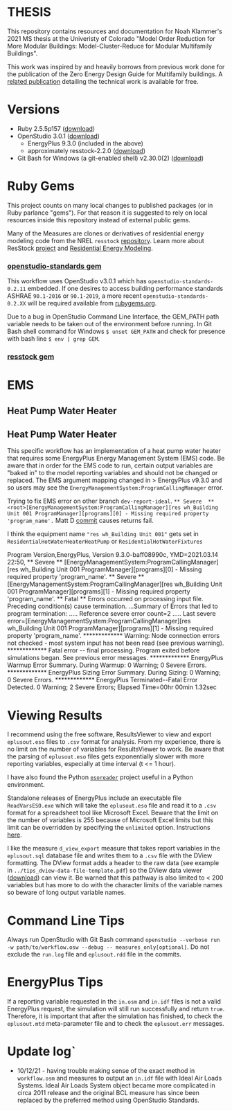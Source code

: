 # THESIS
This repository contains resources and documentation for Noah Klammer's 2021 MS thesis at the Univeristy of Colorado "Model Order Reduction for More Modular Buildings: Model-Cluster-Reduce for Modular Multifamily Buildings".

This work was inspired by and heavily borrows from previous work done for the publication of the Zero Energy Design Guide for Multifamily buildings. A [related publication](https://www.nrel.gov/docs/fy20osti/77013.pdf) detailing the technical work is available for free.

# Versions
* Ruby 2.5.5p157 ([download](https://rubyinstaller.org/downloads/archives/))
* OpenStudio 3.0.1 ([download](https://github.com/NREL/OpenStudio/releases/tag/v3.0.1))
  * EnergyPlus 9.3.0 (included in the above)
  * approximately resstock-2.2.0 ([download](https://github.com/NREL/resstock/releases/tag/v2.2.0))
* Git Bash for Windows (a git-enabled shell) v2.30.0(2) ([download](https://github.com/git-for-windows/git/releases/tag/v2.30.0-rc2))

# Ruby Gems
This project counts on many local changes to published packages (or in Ruby parlance "gems"). For that reason it is suggested to rely on local resources inside this repository instead of external public gems.

Many of the Measures are clones or derivatives of residential energy modeling code from the NREL `resstock` [repository](https://github.com/NREL/resstock). Learn more about ResStock [project](https://resstock.nrel.gov/) and [Residential Energy Modeling](https://www.nrel.gov/buildings/residential.html).

### [openstudio-standards gem](https://github.com/NREL/openstudio-standards)
This workflow uses OpenStudio v3.0.1 which has `openstudio-standards-0.2.11` embedded. If one desires to access building performance standards ASHRAE `90.1-2016` or `90.1-2019`, a more recent `openstudio-standards-0.2.XX` will be required available from [rubygems.org](https://rubygems.org/gems/openstudio-standards).

Due to a bug in OpenStudio Command Line Interface, the GEM_PATH path variable needs to be taken out of the environment before running.
In Git Bash shell command for Windows `$ unset GEM_PATH` and check for presence with bash line `$ env | grep GEM`.

### [resstock gem](https://github.com/NREL/resstock)

# EMS
## Heat Pump Water Heater
## Heat Pump Water Heater
This specific workflow has an implementation of a heat pump water heater that requires some EnergyPlus Energy Management System (EMS) code. Be aware that in order for the EMS code to run, certain output variables are "baked in" to the model reporting variables and should not be changed or replaced. The EMS argument mapping changed in > EnergyPlus v9.3.0 and so users may see the `EnergyManagementSystem:ProgramCallingManager` error.

Trying to fix EMS error on other branch `dev-report-ideal`.
`** Severe  ** <root>[EnergyManagementSystem:ProgramCallingManager][res wh_Building Unit 001 ProgramManager][programs][0] - Missing required property 'program_name'.`
Matt D [commit](https://github.com/NREL/OpenStudio-measures/commit/82086aaa083165d59a704f9696b14a674b8bf27a) causes returns fail.

I think the equipment name `"res wh_Building Unit 001"` gets set in `ResidentialHotWaterHeaterHeatPump` or `ResidentialHotWaterFixtures`

Program Version,EnergyPlus, Version 9.3.0-baff08990c, YMD=2021.03.14 22:50,
   ** Severe  ** <root>[EnergyManagementSystem:ProgramCallingManager][res wh_Building Unit 001 ProgramManager][programs][0] - Missing required property 'program_name'.
   ** Severe  ** <root>[EnergyManagementSystem:ProgramCallingManager][res wh_Building Unit 001 ProgramManager][programs][1] - Missing required property 'program_name'.
   **  Fatal  ** Errors occurred on processing input file. Preceding condition(s) cause termination.
   ...Summary of Errors that led to program termination:
   ..... Reference severe error count=2
   ..... Last severe error=<root>[EnergyManagementSystem:ProgramCallingManager][res wh_Building Unit 001 ProgramManager][programs][1] - Missing required property 'program_name'.
   ************* Warning:  Node connection errors not checked - most system input has not been read (see previous warning).
   ************* Fatal error -- final processing.  Program exited before simulations began.  See previous error messages.
   ************* EnergyPlus Warmup Error Summary. During Warmup: 0 Warning; 0 Severe Errors.
   ************* EnergyPlus Sizing Error Summary. During Sizing: 0 Warning; 0 Severe Errors.
   ************* EnergyPlus Terminated--Fatal Error Detected. 0 Warning; 2 Severe Errors; Elapsed Time=00hr 00min  1.32sec

# Viewing Results

I recommend using the free software, ResultsViewer to view and export `eplusout.eso` files to `.csv` format for analysis. From my experience, there is no limit on the number of variables for ResultsViewer to work. Be aware that the parsing of `eplusout.eso` files gets exponentially slower with more reporting variables, especially at time interval (t <= 1 hour).

I have also found the Python [`esoreader`](https://github.com/architecture-building-systems/esoreader) project useful in a Python environment.

Standalone releases of EnergyPlus include an executable file `ReadVarsESO.exe` which will take the `eplusout.eso` file and read it to a `.csv` format for a spreadsheet tool like Microsoft Excel. Beware that the limit on the number of variables is 255 because of Microsoft Excel limits but this limit can be overridden by specifying the `unlimited` option. Instructions [here](https://bigladdersoftware.com/epx/docs/8-0/input-output-reference/page-090.html).

I like the measure `d_view_export` measure that takes report variables in the `eplusout.sql` database file and writes them to a `.csv` file with the DView formatting. The DView  format adds a header to the raw data (see example in `../tips_dview-data-file-template.pdf`) so the DView data viewer ([download](https://github.com/NREL/wex/releases/tag/v1.2.0)) can view it. Be warned that this pathway is also limited to < 200 variables but has more to do with the character limits of the variable names so beware of long output variable names.

# Command Line Tips
Always run OpenStudio with Git Bash command `openstudio --verbose run -w path/to/workflow.osw --debug -- measures_only[optional]`. Do not exclude the `run.log` file and `eplusout.rdd` file in the commits.

# EnergyPlus Tips
If a reporting variable requested in the `in.osm` and `in.idf` files is not a valid EnergyPlus request, the simulation will still run successfully and return `true`. Therefore, it is important that after the simulation has finished, to check the `eplusout.mtd` meta-parameter file and to check the `eplusout.err` messages.

# Update log`

* 10/12/21 - having trouble making sense of the exact method in `workflow.osm` and measures to output an `in.idf` file with Ideal Air Loads Systems. Ideal Air Loads System object became more complicated in circa 2011 release and the original BCL measure has since been replaced by the preferred method using OpenStudio Standards.

